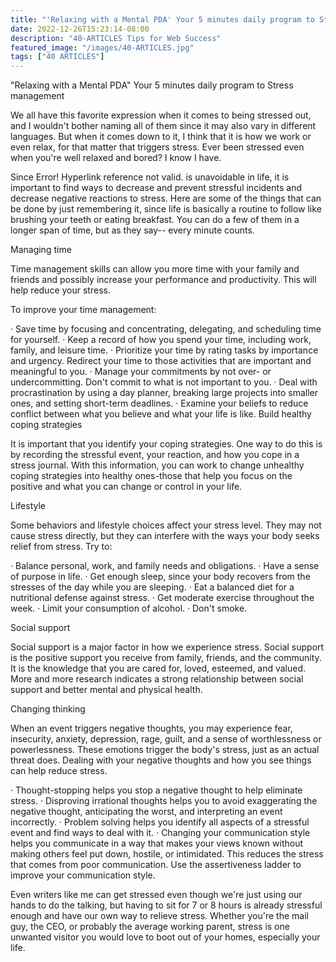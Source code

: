 ```yaml
---
title: "'Relaxing with a Mental PDA' Your 5 minutes daily program to Stress management"
date: 2022-12-26T15:23:14-08:00
description: "40-ARTICLES Tips for Web Success"
featured_image: "/images/40-ARTICLES.jpg"
tags: ["40 ARTICLES"]
---
```


"Relaxing with a Mental PDA" Your 5 minutes daily program to Stress management

We all have this favorite expression when it comes to being stressed out, and I wouldn't bother naming all of them since it may also vary in different languages. But when it comes down to it, I think that it is how we work or even relax, for that matter that triggers stress. Ever been stressed even when you're well relaxed and bored? I know I have.

Since Error! Hyperlink reference not valid. is unavoidable in life, it is important to find ways to decrease and prevent stressful incidents and decrease negative reactions to stress. Here are some of the things that can be done by just remembering it, since life is basically a routine to follow like brushing your teeth or eating breakfast. You can do a few of them in a longer span of time, but as they say-- every minute counts.

Managing time

Time management skills can allow you more time with your family and friends and possibly increase your performance and productivity. This will help reduce your stress.

To improve your time management:

· Save time by focusing and concentrating, delegating, and scheduling time for yourself. 
· Keep a record of how you spend your time, including work, family, and leisure time. 
· Prioritize your time by rating tasks by importance and urgency. Redirect your time to those activities that are important and meaningful to you. 
· Manage your commitments by not over- or undercommitting. Don't commit to what is not important to you. 
· Deal with procrastination by using a day planner, breaking large projects into smaller ones, and setting short-term deadlines. 
· Examine your beliefs to reduce conflict between what you believe and what your life is like. 
Build healthy coping strategies

It is important that you identify your coping strategies. One way to do this is by recording the stressful event, your reaction, and how you cope in a stress journal. With this information, you can work to change unhealthy coping strategies into healthy ones-those that help you focus on the positive and what you can change or control in your life.

Lifestyle

Some behaviors and lifestyle choices affect your stress level. They may not cause stress directly, but they can interfere with the ways your body seeks relief from stress. Try to:

· Balance personal, work, and family needs and obligations. 
· Have a sense of purpose in life. 
· Get enough sleep, since your body recovers from the stresses of the day while you are sleeping. 
· Eat a balanced diet for a nutritional defense against stress. 
· Get moderate exercise throughout the week. 
· Limit your consumption of alcohol. 
· Don't smoke. 

Social support

Social support is a major factor in how we experience stress. Social support is the positive support you receive from family, friends, and the community. It is the knowledge that you are cared for, loved, esteemed, and valued. More and more research indicates a strong relationship between social support and better mental and physical health.

Changing thinking

When an event triggers negative thoughts, you may experience fear, insecurity, anxiety, depression, rage, guilt, and a sense of worthlessness or powerlessness. These emotions trigger the body's stress, just as an actual threat does. Dealing with your negative thoughts and how you see things can help reduce stress.

· Thought-stopping helps you stop a negative thought to help eliminate stress. 
· Disproving irrational thoughts helps you to avoid exaggerating the negative thought, anticipating the worst, and interpreting an event incorrectly. 
· Problem solving helps you identify all aspects of a stressful event and find ways to deal with it. 
· Changing your communication style helps you communicate in a way that makes your views known without making others feel put down, hostile, or intimidated. This reduces the stress that comes from poor communication. Use the assertiveness ladder to improve your communication style. 

Even writers like me can get stressed even though we're just using our hands to do the talking, but having to sit for 7 or 8 hours is already stressful enough and have our own way to relieve stress. Whether you're the mail guy, the CEO, or probably the average working parent, stress is one unwanted visitor you would love to boot out of your homes, especially your life.
